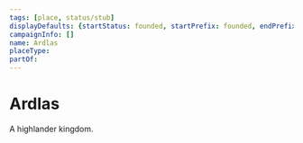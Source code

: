 ```yaml
---
tags: [place, status/stub]
displayDefaults: {startStatus: founded, startPrefix: founded, endPrefix: destroyed, endStatus: destroyed}
campaignInfo: []
name: Ardlas
placeType:
partOf:
---
```


# Ardlas

A highlander kingdom.




